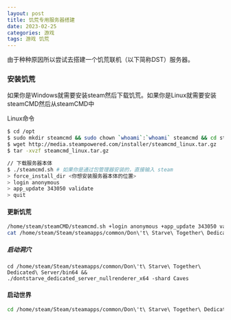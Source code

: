 ```yaml
---
layout: post
title: 饥荒专用服务器搭建
date: 2023-02-25
categories: 游戏
tags: 游戏 饥荒
---
```


由于种种原因所以尝试去搭建一个饥荒联机（以下简称DST）服务器。

### 安装饥荒

如果你是Windows就需要安装steam然后下载饥荒。如果你是Linux就需要安装steamCMD然后从steamCMD中

Linux命令

~~~bash
$ cd /opt
$ sudo mkdir steamcmd && sudo chown `whoami`:`whoami` steamcmd && cd steamcmd  # 或者任何你想安装的地方
$ wget http://media.steampowered.com/installer/steamcmd_linux.tar.gz
$ tar -xvzf steamcmd_linux.tar.gz

// 下载服务器本体
$ ./steamcmd.sh # 如果你是通过包管理器安装的，直接输入 steam
> force_install_dir <你想安装服务器本体的位置>
> login anonymous
> app_update 343050 validate
> quit
~~~



#### 更新饥荒

~~~bash
/home/steam/steamCMD/steamcmd.sh +login anonymous +app_update 343050 validate +quit
cat /home/steam/Steam/steamapps/common/Don\'t\ Starve\ Together\ Dedicated\ Server/version.txt
~~~

##### 启动洞穴

~~~
cd /home/steam/Steam/steamapps/common/Don\'t\ Starve\ Together\ Dedicated\ Server/bin64 && ./dontstarve_dedicated_server_nullrenderer_x64 -shard Caves
~~~

#### 启动世界

~~~bash
cd /home/steam/Steam/steamapps/common/Don\'t\ Starve\ Together\ Dedicated\ Server/bin64 && ./dontstarve_dedicated_server_nullrenderer_x64
~~~

